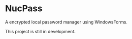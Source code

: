 # NucPass
A encrypted local password manager using WindowsForms.

This project is still in development.
